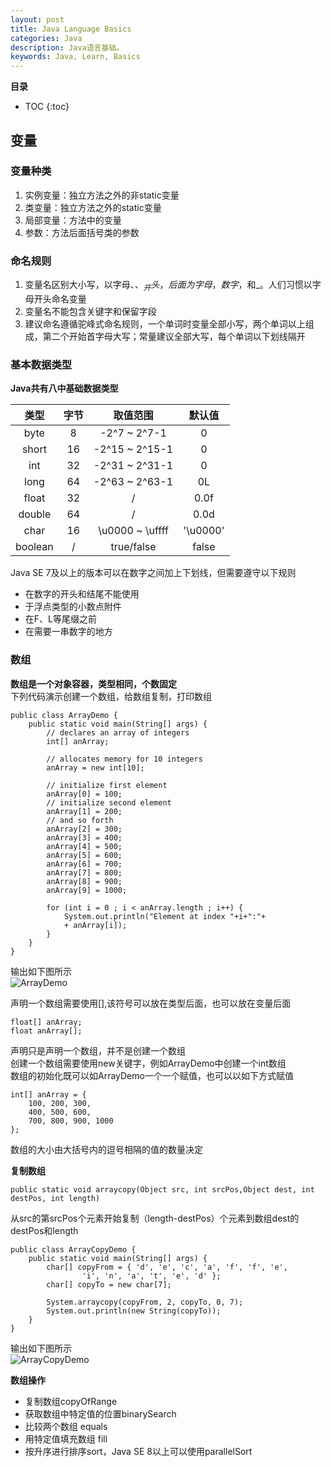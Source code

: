```yaml
---
layout: post
title: Java Language Basics
categories: Java
description: Java语言基础。
keywords: Java, Learn, Basics
---
```


**目录**

* TOC
{:toc}

## 变量

### 变量种类
1. 实例变量：独立方法之外的非static变量
2. 类变量：独立方法之外的static变量
3. 局部变量：方法中的变量
4. 参数：方法后面括号类的参数

### 命名规则
1. 变量名区别大小写，以字母、$、_ 开头，后面为字母，数字，$和_。人们习惯以字母开头命名变量
2. 变量名不能包含关键字和保留字段
3. 建议命名遵循驼峰式命名规则，一个单词时变量全部小写，两个单词以上组成，第二个开始首字母大写；常量建议全部大写，每个单词以下划线隔开

### 基本数据类型
**Java共有八中基础数据类型**  

| 类型 | 字节|取值范围 | 默认值 |
| :-----: | :------: | :-----: | :-----: |
| byte | 8 | -2^7 ~ 2^7-1 | 0 |
| short | 16 |-2^15 ~ 2^15-1 | 0 |
| int | 32 | -2^31 ~ 2^31-1 | 0 |
| long | 64 |-2^63 ~ 2^63-1 | 0L |
| float | 32 | / | 0.0f |
| double | 64 | / | 0.0d |
| char | 16 | \u0000 ~ \uffff | '\u0000' |
| boolean | / | true/false | false |

Java SE 7及以上的版本可以在数字之间加上下划线，但需要遵守以下规则
+ 在数字的开头和结尾不能使用
+ 于浮点类型的小数点附件
+ 在F、L等尾缀之前
+ 在需要一串数字的地方

### 数组
**数组是一个对象容器，类型相同，个数固定**  
下列代码演示创建一个数组，给数组复制，打印数组
```
public class ArrayDemo {
    public static void main(String[] args) {
        // declares an array of integers
        int[] anArray;

        // allocates memory for 10 integers
        anArray = new int[10];

        // initialize first element
        anArray[0] = 100;
        // initialize second element
        anArray[1] = 200;
        // and so forth
        anArray[2] = 300;
        anArray[3] = 400;
        anArray[4] = 500;
        anArray[5] = 600;
        anArray[6] = 700;
        anArray[7] = 800;
        anArray[8] = 900;
        anArray[9] = 1000;

        for (int i = 0 ; i < anArray.length ; i++) {
            System.out.println("Element at index "+i+":"+
            + anArray[i]);
        }
    }
}
```
输出如下图所示  
![ArrayDemo](https://www.zhouxinye.com/images/blog/java/ArrayDemo.png "ArrayDemo结果")  

声明一个数组需要使用[],该符号可以放在类型后面，也可以放在变量后面
```
float[] anArray;
float anArray[];
```
声明只是声明一个数组，并不是创建一个数组  
创建一个数组需要使用new关键字，例如ArrayDemo中创建一个int数组  
数组的初始化既可以如ArrayDemo一个一个赋值，也可以以如下方式赋值  
```
int[] anArray = {
    100, 200, 300,
    400, 500, 600,
    700, 800, 900, 1000
};
```
数组的大小由大括号内的逗号相隔的值的数量决定

**复制数组**
```
public static void arraycopy(Object src, int srcPos,Object dest, int destPos, int length)
```
从src的第srcPos个元素开始复制（length-destPos）个元素到数组dest的destPos和length
```
public class ArrayCopyDemo {
    public static void main(String[] args) {
        char[] copyFrom = { 'd', 'e', 'c', 'a', 'f', 'f', 'e',
                'i', 'n', 'a', 't', 'e', 'd' };
        char[] copyTo = new char[7];

        System.arraycopy(copyFrom, 2, copyTo, 0, 7);
        System.out.println(new String(copyTo));
    }
}
```
输出如下图所示  
![ArrayCopyDemo](https://www.zhouxinye.com/images/blog/java/ArrayCopyDemo.png "ArrayCopyDemo结果")  

**数组操作**
+ 复制数组copyOfRange
+ 获取数组中特定值的位置binarySearch
+ 比较两个数组 equals
+ 用特定值填充数组 fill
+ 按升序进行排序sort，Java SE 8以上可以使用parallelSort
